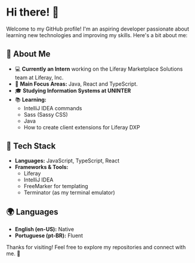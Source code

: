 # Hi there! 👋

Welcome to my GitHub profile! I'm an aspiring developer passionate about learning new technologies and improving my skills. Here's a bit about me:

## 🚀 About Me
- 💻 **Currently an Intern** working on the Liferay Marketplace Solutions team at Liferay, Inc.
- 🎯 **Main Focus Areas:** Java, React and TypeScript.
- 🎓 **Studying Information Systems at UNINTER**
- 📚 **Learning:**
  - IntelliJ IDEA commands
  - Sass (Sassy CSS)
  - Java
  - How to create client extensions for Liferay DXP

## 🔧 Tech Stack
- **Languages:** JavaScript, TypeScript, React
- **Frameworks & Tools:**
  - Liferay
  - IntelliJ IDEA
  - FreeMarker for templating
  - Terminator (as my terminal emulator)

## 🌍 Languages
- **English (en-US):** Native
- **Portuguese (pt-BR):** Fluent

Thanks for visiting! Feel free to explore my repositories and connect with me. 🚀

